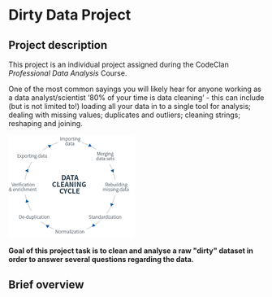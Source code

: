 
# Dirty Data Project

## Project description

This project is an individual project assigned during the CodeClan _Professional Data Analysis_ Course.

One of the most common sayings you will likely hear for anyone working as a data analyst/scientist ‘80% of your time is data cleaning’ - this can include (but is not limited to!) loading all your data in to a single tool for analysis; dealing with missing values; duplicates and outliers; cleaning strings; reshaping and joining.

![image data cleaning process](images/data_cleaning_cycle.png)

__Goal of this project task is to clean and analyse a raw "dirty" dataset in order to answer 
several questions regarding the data.__

## Brief overview




